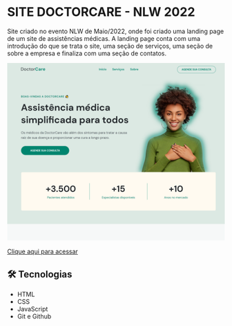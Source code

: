 # SITE DOCTORCARE - NLW 2022

Site criado no evento NLW de Maio/2022, onde foi criado uma landing page de um site de assistências médicas. A landing page conta com uma introdução do que se trata o site, uma seção de serviços, uma seção de sobre a empresa e finaliza com uma seção de contatos.

![imagem-site](./assets/melissabilher.github.io_sitenlw2022_.png)

[Clique aqui para acessar](https://melissabilher.github.io/sitenlw2022/)

## 🛠 Tecnologias

- HTML
- CSS
- JavaScript
- Git e Github


